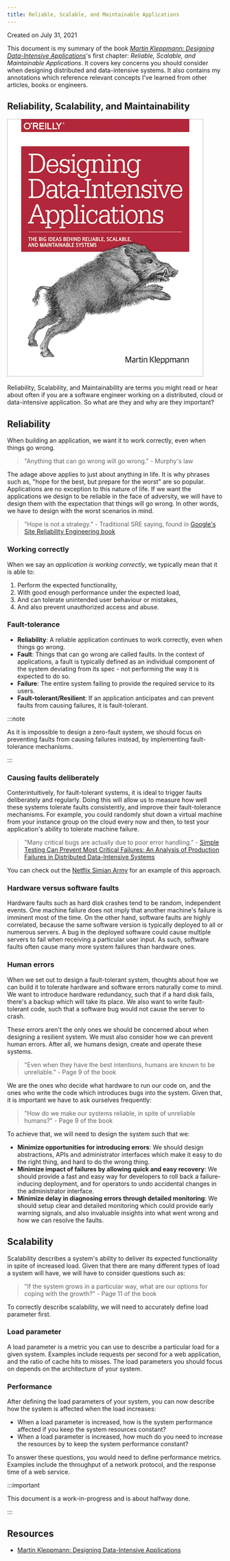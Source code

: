 ```yaml
---
title: Reliable, Scalable, and Maintainable Applications
---
```


Created on July 31, 2021

This document is my summary of the book _[Martin Kleppmann: Designing Data-Intensive Applications](https://dataintensive.net/)_'s first chapter: _Reliable, Scalable, and Maintainable Applications_. It covers key concerns you should consider when designing distributed and data-intensive systems. It also contains my annotations which reference relevant concepts I've learned from other articles, books or engineers.

## Reliability, Scalability, and Maintainability

![Designing Data-Intensive Applications](/img/docs/ddia.png)

Reliability, Scalability, and Maintainability are terms you might read or hear about often if you are a software engineer working on a distributed, cloud or data-intensive application. So what are they and why are they important?

## Reliability

When building an application, we want it to work correctly, even when things go wrong.

> "Anything that can go wrong will go wrong." - Murphy's law

The adage above applies to just about anything in life. It is why phrases such as, "hope for the best, but prepare for the worst" are so popular. Applications are no exception to this nature of life. If we want the applications we design to be reliable in the face of adversity, we will have to design them with the expectation that things will go wrong. In other words, we have to design with the worst scenarios in mind.

> "Hope is not a strategy." - Traditional SRE saying, found in [Google's Site Reliability Engineering book](https://sre.google/sre-book/introduction/)

### Working correctly

When we say an _application is working correctly_, we typically mean that it is able to:

1. Perform the expected functionality,
1. With good enough performance under the expected load,
1. And can tolerate unintended user behaviour or mistakes,
1. And also prevent unauthorized access and abuse.

### Fault-tolerance

- **Reliability**: A reliable application continues to work correctly, even when things go wrong.
- **Fault**: Things that can go wrong are called faults. In the context of applications, a fault is typically defined as an individual component of the system deviating from its spec - not performing the way it is expected to do so.
- **Failure**: The entire system failing to provide the required service to its users.
- **Fault-tolerant/Resilient**: If an application anticipates and can prevent faults from causing failures, it is fault-tolerant.

:::note

As it is impossible to design a zero-fault system, we should focus on preventing faults from causing failures instead, by implementing fault-tolerance mechanisms.

:::

### Causing faults deliberately

Conterintuitively, for fault-tolerant systems, it is ideal to trigger faults deliberately and regularly. Doing this will allow us to measure how well these systems tolerate faults consistently, and improve their fault-tolerance mechanisms. For example, you could randomly shut down a virtual machine from your instance group on the cloud every now and then, to test your application's ability to tolerate machine failure.

> "Many critical bugs are actually due to poor error handling." - [Simple Testing Can Prevent Most Critical Failures: An Analysis of Production Failures in Distributed Data-Intensive Systems](https://www.usenix.org/system/files/conference/osdi14/osdi14-paper-yuan.pdf)

You can check out the [Netflix Simian Army](https://netflixtechblog.com/tagged/chaos-monkey) for an example of this approach.

### Hardware versus software faults

Hardware faults such as hard disk crashes tend to be random, independent events. One machine failure does not imply that another machine's failure is imminent most of the time. On the other hand, software faults are highly correlated, because the same software version is typically deployed to all or numerous servers. A bug in the deployed software could cause multiple servers to fail when receiving a particular user input. As such, software faults often cause many more system failures than hardware ones.

### Human errors

When we set out to design a fault-tolerant system, thoughts about how we can build it to tolerate hardware and software errors naturally come to mind. We want to introduce hardware redundancy, such that if a hard disk fails, there's a backup which will take its place. We also want to write fault-tolerant code, such that a software bug would not cause the server to crash.

These errors aren't the only ones we should be concerned about when designing a resilient system. We must also consider how we can prevent human errors. After all, we humans design, create and operate these systems.

> "Even when they have the best intentions, humans are known to be unreliable." - Page 9 of the book

We are the ones who decide what hardware to run our code on, and the ones who write the code which introduces bugs into the system. Given that, it is important we have to ask ourselves frequently:

> "How do we make our systems reliable, in spite of unreliable humans?" - Page 9 of the book

To achieve that, we will need to design the system such that we:

- **Minimize opportunities for introducing errors**: We should design abstractions, APIs and administrator interfaces which make it easy to do the right thing, and hard to do the wrong thing.
- **Minimize impact of failures by allowing quick and easy recovery**: We should provide a fast and easy way for developers to roll back a failure-inducing deployment, and for operators to undo accidental changes in the administrator interface.
- **Minimize delay in diagnosing errors through detailed monitoring**: We should setup clear and detailed monitoring which could provide early warning signals, and also invaluable insights into what went wrong and how we can resolve the faults.

## Scalability

Scalability describes a system's ability to deliver its expected functionality in spite of increased load. Given that there are many different types of load a system will have, we will have to consider questions such as:

> "If the system grows in a particular way, what are our options for coping with the growth?" - Page 11 of the book

To correctly describe scalability, we will need to accurately define load parameter first.

### Load parameter

A load parameter is a metric you can use to describe a particular load for a given system. Examples include requests per second for a web application, and the ratio of cache hits to misses. The load parameters you should focus on depends on the architecture of your system.

### Performance

After defining the load parameters of your system, you can now describe how the system is affected when the load increases:

- When a load parameter is increased, how is the system performance affected if you keep the system resources constant?
- When a load parameter is increased, how much do you need to increase the resources by to keep the system performance constant?

To answer these questions, you would need to define performance metrics. Examples include the throughput of a network protocol, and the response time of a web service.

:::important

This document is a work-in-progress and is about halfway done.

:::

## Resources

- [Martin Kleppmann: Designing Data-Intensive Applications](https://dataintensive.net/)
